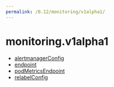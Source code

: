 ```yaml
---
permalink: /0.12/monitoring/v1alpha1/
---
```


# monitoring.v1alpha1



* [alertmanagerConfig](alertmanagerConfig.md)
* [endpoint](endpoint.md)
* [podMetricsEndpoint](podMetricsEndpoint.md)
* [relabelConfig](relabelConfig.md)
